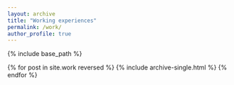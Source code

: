 ```yaml
---
layout: archive
title: "Working experiences"
permalink: /work/
author_profile: true
---
```


{% include base_path %}

{% for post in site.work reversed %}
      {% include archive-single.html %}
{% endfor %}

